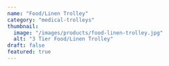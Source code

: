 ```yaml
---
name: "Food/Linen Trolley"
category: "medical-trolleys"
thumbnail: 
  image: "/images/products/food-linen-trolley.jpg"
  alt: "3 Tier Food/Linen Trolley"
draft: false
featured: true
---
```

